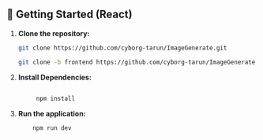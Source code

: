 
## 🚀 Getting Started (React)

1. **Clone the repository:**

   ```bash
   git clone https://github.com/cyborg-tarun/ImageGenerate.git
   ```

   ```bash
   git clone -b frontend https://github.com/cyborg-tarun/ImageGenerate.git frontend
   ```

2. **Install Dependencies:**
   
   ``` bash
        
        npm install
      ```

3. **Run the application:**
     ```bash
         npm run dev
   ```





